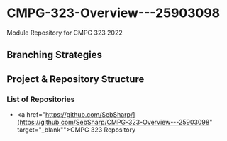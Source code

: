 # CMPG-323-Overview---25903098
Module Repository for CMPG 323 2022

## Branching Strategies


## Project & Repository Structure

### List of Repositories
- <a href="https://github.com/SebSharp/](https://github.com/SebSharp/CMPG-323-Overview---25903098" target="_blank"">CMPG 323 Repository</a> 
